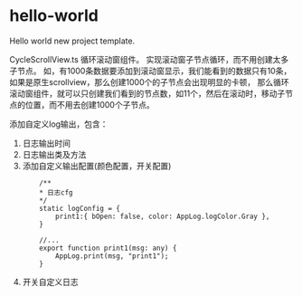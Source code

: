 # hello-world
Hello world new project template.

CycleScrollView.ts 循环滚动窗组件。
实现滚动窗子节点循环，而不用创建太多子节点。
如，有1000条数据要添加到滚动窗显示，我们能看到的数据只有10条，如果是原生scrollview，那么创建1000个的子节点会出现明显的卡顿，
那么循环滚动窗组件，就可以只创建我们看到的节点数，如11个，然后在滚动时，移动子节点的位置，而不用去创建1000个子节点。


添加自定义log输出，包含：
1. 日志输出时间
2. 日志输出类及方法
3. 添加自定义输出配置(颜色配置，开关配置)
    ```
        /**
        * 日志cfg
        */
        static logConfig = {
            print1:{ bOpen: false, color: AppLog.logColor.Gray },
        }

        //...
        export function print1(msg: any) {
            AppLog.print(msg, "print1");
        }

    ```
4. 开关自定义日志